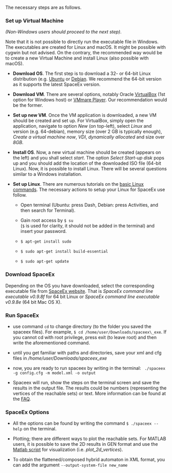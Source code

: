 <!--# Using SpaceEx from the terminal-->




The necessary steps are as follows.

### Set up Virtual Machine

_(Non-Windows users should proceed to the next step)_.

Note that it is not possible to directly run the executable file in Windows. The executables are created for Linux and macOS. It might be possible with cygwin but not advised. On the contrary, the recommended way would be to create a new Virtual Machine and install Linux (also possible with macOS). 

   - **Download OS**. The first step is to download a 32- or 64-bit Linux distribution (e.g. [Ubuntu](https://www.ubuntu.com/download/desktop) or [Debian](https://www.debian.org/distrib/). We recommend the 64-bit version as it supports the latest SpaceEx version.

   - **Download VM**. There are several options, notably Oracle [VirtualBox](https://www.virtualbox.org/wiki/Downloads) (1st option for Windows host) or [VMmare Player](https://my.vmware.com/en/web/vmware/downloads). Our recommendation would be the former.
  - **Set up new VM**. Once the VM application is downloaded, a new VM should be created and set up. For VirtualBox, simply open the application, navigate to option *New*  (on top-left), select *Linux* and version (e.g. 64-debian), memory size (over 2 GB is typically enough), *Create a virtual machine now*, *VDI*, *dynamically allocated* and size over *8GB*.
  - **Install OS**. Now, a new virtual machine should be created (appears on the left) and you shall select *start*. The option *Select Start-up disk* pops up and you should add the location of the downloaded ISO file (64-bit Linux). Now, it is possible to install Linux. There will be several questions similar to a Windows installation.
  - **Set up Linux**. There are numerous  tutorials on the [basic Linux commands](http://www.makeuseof.com/tag/an-a-z-of-linux-40-essential-commands-you-should-know/). The necessary actions to setup your Linux for SpaceEx use follow.
      - Open terminal (Ubuntu: press Dash, Debian: press  Activities, and then search for Terminal).
      - Gain root access by `$ su`  
(`$` is used for clarity, it should not be added in the terminal) and insert your password.

      - `$ apt-get install sudo`
      - `$ sudo apt-get install build-essential`
      - `$ sudo apt-get update`

     


### Download SpaceEx
 Depending on the OS you have downloaded, select the corresponding executable file from [SpaceEx website](http://spaceex.imag.fr/download-6). That is *SpaceEx command line executable v0.9.8f* for 64 bit Linux or *SpaceEx command line executable v0.9.8e* (64 bit Mac OS X).


### Run SpaceEx

   - use command `cd` to change directory (to the folder you saved the spaceex files). For example, `$ cd /home/user/Downloads/spaceex\_exe`.
If you cannot cd with root privilege, press exit (to leave root) and then write the aforementioned command.  

   - until you get familiar with paths and directories, save your xml and cfg files in */home/user/Downloads/spaceex\_exe*

   - now, you are ready to run spaceex by writing in the terminal: ` ./spaceex -g config.cfg -m model.xml -o output`

   - Spaceex will run, show the steps on the terminal screen and save the results in the output file. The results could be numbers (representing the vertices of the reachable sets) or text. 
More information can be found  at the [FAQ](http://spaceex.imag.fr/documentation/user-documentation/frequently-asked-questions-21).

### SpaceEx Options
   
   - All the options can be found by writing the command `$ ./spaceex --help` on the terminal.
       
   - Plotting; there are different ways to plot the reachable sets. For MATLAB users, it is possible to save the 2D results in GEN format and use the [Matlab script](http://spaceex.imag.fr/sites/default/files/downloads/plot_2d_vertices.m) for visualization (i.e. *plot\_2d\_vertices*).



   - To obtain the flattened/composed hybrid automaton in XML format, you can add the argument `--output-system-file new_name`





